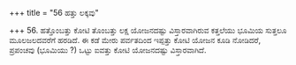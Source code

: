 +++
title = "56 ಹತ್ತು ಲಕ್ಕವು"

+++
56. ಹತ್ತೊಂಬತ್ತು ಕೋಟಿ ತೊಂಬತ್ತು ಲಕ್ಷ ಯೋಜನದಷ್ಟು ವಿಸ್ತಾರವಾಗಿರುವ ಕತ್ತಲೆಯು ಭೂಮಿಯ ಸುತ್ತಲೂ ಮೂಲಜಲದವರೆಗೆ ಹರಡಿದೆ. ಈ ಕಡೆ ಮೇರು ಪರ್ವತದಿಂದ ಇಪ್ಪತ್ತು ಕೋಟಿ ಯೋಜನ ಕೂಡಿ ನೋಡಿದರೆ, ಪ್ರಪಂಚವು (ಭೂಮಿಯು ?) ಒಟ್ಟು ಐವತ್ತು ಕೋಟಿ ಯೋಜನದಷ್ಟು ವಿಸ್ತಾರವಾಗಿದೆ.